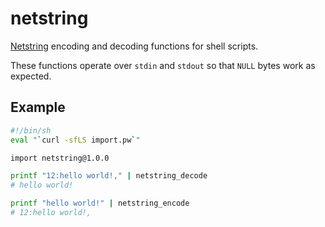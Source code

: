 # netstring

[Netstring](https://cr.yp.to/proto/netstrings.txt) encoding and decoding
functions for shell scripts.

These functions operate over `stdin` and `stdout` so that `NULL` bytes work
as expected.

## Example

```bash
#!/bin/sh
eval "`curl -sfLS import.pw`"

import netstring@1.0.0

printf "12:hello world!," | netstring_decode
# hello world!

printf "hello world!" | netstring_encode
# 12:hello world!,
```
